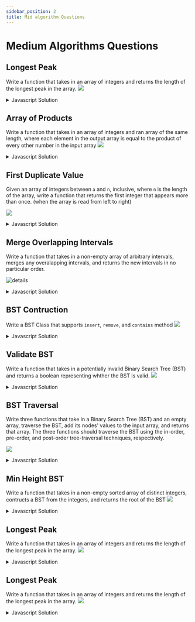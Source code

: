 ```yaml
---
sidebar_position: 2
title: Mid algorithm Questions
---
```


# Medium Algorithms Questions


## Longest Peak
Write a function that takes in an array of integers and returns the length of
the longest peak in the array.
![](/img/2022-04-18-18-22-04.png)
<details>
<summary>
 Javascript Solution
</summary>

<div>


```javascript
function longestPeak(array) {
    let longestPeakLength = 0;
    let i = 1;

    while (i < array.length - 1) {
        const isPeak = array[i - 1] < array[i] && array[i + 1] < array[i];
        if (!isPeak) {
            i++;
            continue;
        }

        let leftIdx = i - 2;
        while (leftIdx >= 0 && array[leftIdx] < array[leftIdx + 1]) {
            leftIdx--;
        }

        let rightIdx = i + 2;
        while (rightIdx < array.length && array[rightIdx] < array[rightIdx - 1]) {
            rightIdx++;
        }

         const currentLongest = rightIdx - leftIdx - 1;
        longestPeakLength = Math.max(currentLongest, longestPeakLength);
        i = rightIdx;

    }

    return longestPeakLength;

}

```
</div>
</details>



## Array of Products
Write a function that takes in an array of integers and ran array of the same
length, where each element in the output array is equal to the product of every
other number in the input array
![](/img/2022-04-18-18-22-56.png)
<details>
<summary>
 Javascript Solution
</summary>

<div>


```javascript

function arrayOfProducts(array) {
    const products = [];

    for (let i = 0; i < array.length; i++) {
        let runningProduct = 1;
        for (let j = 0; j < array.length; j++) {
            if(i!==j){
                runningProduct *= array[j];
            }
            products[i] = runningProduct;
        }
    }
    return products;
}
// Do not edit the line below.
exports.arrayOfProducts = arrayOfProducts;

```

o(n) solution
```javascript
function arrayOfProducts(array){
    const products = new Array(array.length).fill(1);

    let leftRunningProduct = 1;
    for(let i=0; i<array.length; i++){
        products[i] = leftRunningProduct;
        leftRunningProduct *= array[i];
    }

    let rightRunningProduct = 1;
    for(let i=array.length -1 ; i>=0;i--){
        products[i] *= rightRunningProduct;
        rightRunningProduct *= array[i];
    }

    return products;

}
```

</div>
</details>



## First Duplicate Value
Given an array of integers between `a` and `n`, inclusive, where `n` is the
length of the array, write a function that returns the first integer that
appears more than once. (when the array is read from left to right)

![](/img/2022-04-18-18-21-15.png)
<details>
<summary>
 Javascript Solution
</summary>

<div>


```javascript
function firstDuplicateValue(array) {
    for (const value of array) {
        const absValue = Math.abs(value);
        if (array[absValue - 1] < 0) return absValue;
        array[absValue - 1] *= -1;

    }
    return -1;
}

```
</div>
</details>



## Merge Overlapping Intervals

Write a function that takes in a non-empty array of arbitrary intervals, merges
any overalapping intervals, and returns the new intervals in no particular order.

![details](/img/2022-04-18-18-36-02.png)
<details>
<summary>
 Javascript Solution
</summary>

<div>


```javascript
function mergeOverlappingIntervals(intervals) {
    const sortedIntervals = intervals.sort((a, b) => a[0] - b[0]);

    const mergedIntervals = [];
    let currentInterval = sortedIntervals[0];
    mergedIntervals.push(currentInterval);

    for (const nextInterval of sortedIntervals) {
        const [_, currentIntervalEnd] = currentInterval;
        const [nextIntervalStart, nextIntervalEnd] = nextInterval;

        if(currentIntervalEnd >= nextIntervalStart) currentInterval[1] = Math.max(currentIntervalEnd, nextIntervalEnd)
        else{
            currentInterval = nextInterval;
            mergedIntervals.push(currentInterval);
        }
    }
    return mergedIntervals;
}

```
</div>
</details>



## BST Contruction
Write a BST Class that supports `insert`, `remove`, and `contains` method
![](/img/2022-04-18-18-53-45.png)
<details>
<summary>
 Javascript Solution
</summary>

<div>


```javascript
class BST {
    constructor(value) {
        this.value = value;
        this.left = null;
        this.right = null;
    }

    insert(value) {
        // Write your code here.
        // Do not edit the return statement of this method.
        if (value < this.value) {
            if (this.left === null) {
                this.left = new BST(value);
            } else {
                this.left.insert(value);
            }
        } else {
            if (this.right === null) {
                this.right = new BST(value);
            } else {
                this.right.insert(value);
            }
        }


        return this;
    }

    contains(value) {
        // Write your code here.
        if (value < this.value) {
            if (this.left === null) {
                return false;
            } else {
                return this.left.contains(value);
            }
        } else if (value > this.value) {
            if (this.right === null) {
                return false;
            } else {
                return this.right.contains(value);
            }
        } else {
            return (true);
        }
    }

    remove(value, parent = null) {
        if (value < this.value) {
            if (this.left !== null) {
                this.left.remove(value, this);
            }
        } else if (value > this.value) {
            if (this.right !== null) {
                this.right.remove(value, this);
            }
        } else {
            if (this.left !== null && this.right !== null) {
                this.value = this.right.getMinValue();
                this.right.remove(this.value, this);
            } else if (parent === null) {
                if (this.left !== null) {
                    this.value = this.left.value;
                    this.right = this.left.right;
                    this.left = this.left.left;
                } else if (this.right !== null) {
                    this.value = this.right.value;
                    this.left = this.right.left;
                    this.right = this.right.right;
                } else {
                    
                }
            } else if (parent.left === this) {
                parent.left = this.left !== null ? this.left : this.right;
            } else if (parent.right === this) {
                parent.right = this.left !== null ? this.left : this.right;
            }
        }
        return this;
    }

    getMinValue() {
        if (this.left == null) {
            return this.value;
        } else {
            return this.left.getMinValue();
        }
    }
}

// Do not edit the line below.
exports.BST = BST;

```
</div>
</details>



## Validate BST
Write a function that takes in a potentially invalid Binary Search Tree (BST)
and returns a boolean representing whther the BST is valid.
![](/img/2022-04-19-01-51-02.png)
<details>
<summary>
 Javascript Solution
</summary>

<div>


```javascript
class BST {
    constructor(value) {
        this.value = value;
        this.left = null;
        this.right = null;
    }
}

function validateBst(tree) {
    // Write your code here.
    return validateBstHelper(tree, -Infinity, Infinity);
}


function validateBstHelper(tree, minValue, maxValue) {
    if (tree === null) return true;
    if (tree.value < minValue || tree.value >= maxValue) return false;
    const leftIsValid = validateBstHelper(tree.left, minValue, tree.value);
    return leftIsValid && validateBstHelper(tree.right, tree.value, maxValue);


}
```
</div>
</details>

## BST Traversal
Write three functions that take in a Binary Search Tree (BST) and an empty
array, traverse the BST, add its nodes' values to the input array, and returns
that array. The three functions should traverse the BST using the in-order,
pre-order, and post-order tree-traversal techniques, respectively.

![](/img/2022-04-19-01-58-34.png)
<details>
<summary>
 Javascript Solution
</summary>

<div>

```javascript
function inOrderTraverse(tree, array) {
    // Write your code here.
    if (tree !== null) {
        inOrderTraverse(tree.left, array);
        array.push(tree.value);
        inOrderTraverse(tree.right, array);
    }
    return array;

}

function preOrderTraverse(tree, array) {
    // Write your code here.
    if (tree !== null) {
        array.push(tree.value);
        preOrderTraverse(tree.left, array);
        preOrderTraverse(tree.right, array);

    }
    return array;
}

function postOrderTraverse(tree, array) {
    // Write your code here.
    if (tree !== null) {
        postOrderTraverse(tree.left, array);
        postOrderTraverse(tree.right, array);
        array.push(tree.value);
    }
    return array;
}
```
</div>
</details>


## Min Height BST
Write a function that takes in a non-empty sorted array of distinct integers,
contructs a BST from the integers, and returns the root of the BST
![](/img/2022-04-20-22-58-09.png)
<details>
<summary>
 Javascript Solution
</summary>

<div>


```javascript
function minHeightBst(array) {
    // Write your code here.
    return constructMinHeightBst(array, null, 0, array.length - 1);
}

function constructMinHeightBst(array, bst, startIdx, endIdx) {
    if (endIdx < startIdx) return;
    const midIdx = Math.floor((startIdx + endIdx) / 2);
    const valueToAdd = array[midIdx];
    if (bst === null) {
        bst = new BST(valueToAdd);
    } else {
        bst.insert(valueToAdd);
    }

    constructMinHeightBst(array, bst, startIdx, midIdx - 1);
    constructMinHeightBst(array, bst, midIdx + 1, endIdx);
    return bst;
}

class BST {
  constructor(value) {
    this.value = value;
    this.left = null;
    this.right = null;
  }

  insert(value) {
    if (value < this.value) {
      if (this.left === null) {
        this.left = new BST(value);
      } else {
        this.left.insert(value);
      }
    } else {
      if (this.right === null) {
        this.right = new BST(value);
      } else {
        this.right.insert(value);
      }
    }
  }
}

```
</div>
</details>


## Longest Peak
Write a function that takes in an array of integers and returns the length of
the longest peak in the array.
![](/img/2022-04-18-17-07-54.png)
<details>
<summary>
 Javascript Solution
</summary>

<div>


```javascript

```
</div>
</details>


## Longest Peak
Write a function that takes in an array of integers and returns the length of
the longest peak in the array.
![](/img/2022-04-18-17-07-54.png)
<details>
<summary>
 Javascript Solution
</summary>

<div>


```javascript

```
</div>
</details>


